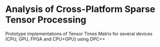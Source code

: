 # Analysis of Cross-Platform Sparse Tensor Processing
Prototype implementations of Tensor Times Matrix for several devices (CPU, GPU, FPGA and CPU+GPU) using DPC++
